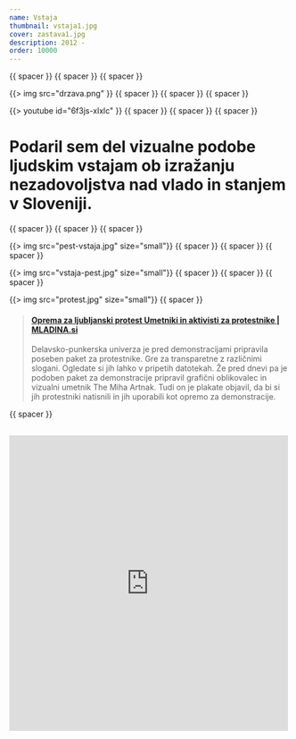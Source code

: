 ```yaml
---
name: Vstaja
thumbnail: vstaja1.jpg
cover: zastava1.jpg
description: 2012 -
order: 10000
---
```


{{ spacer }} {{ spacer }} {{ spacer }} 

{{> img src="drzava.png" }}
{{ spacer }} {{ spacer }} {{ spacer }} 

{{> youtube id="6f3js-xlxlc" }}
{{ spacer }} {{ spacer }} {{ spacer }}

<h1> Podaril sem del vizualne podobe ljudskim vstajam ob izražanju nezadovoljstva nad vlado in stanjem v Sloveniji.</h1>
{{ spacer }} {{ spacer }} {{ spacer }}

{{> img src="pest-vstaja.jpg" size="small"}}
{{ spacer }} {{ spacer }} {{ spacer }} 

{{> img src="vstaja-pest.jpg" size="small"}}
{{ spacer }} {{ spacer }} {{ spacer }} 

{{> img src="protest.jpg" size="small"}}
{{ spacer }} 

<blockquote class="embedly-card" data-card-branding="0" data-card-key="4391e64690444f0ea2b580d367df61d9" data-card-type="article-full"><h4><a href="http://www.mladina.si/119056/oprema-za-ljubljanski-protest-br-umetniki-in-aktivisti-za-protestnike/">Oprema za ljubljanski protest Umetniki in aktivisti za protestnike | MLADINA.si</a></h4><p>Delavsko-punkerska univerza je pred demonstracijami pripravila poseben paket za protestnike. Gre za transparetne z različnimi slogani. Ogledate si jih lahko v pripetih datotekah. Že pred dnevi pa je podoben paket za demonstracije pripravil grafični oblikovalec in vizualni umetnik The Miha Artnak. Tudi on je plakate objavil, da bi si jih protestniki natisnili in jih uporabili kot opremo za demonstracije.</p></blockquote>
<script async src="//cdn.embedly.com/widgets/platform.js" charset="UTF-8"></script>
{{ spacer }} 

<h2> <iframe src="https://www.facebook.com/plugins/post.php?href=https%3A%2F%2Fwww.facebook.com%2Fthemihaartnak%2Fposts%2F548379718523422%3A0&width=500" width="500" height="529" style="border:none;overflow:hidden" scrolling="no" frameborder="0" allowTransparency="true"></iframe> </h2>